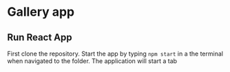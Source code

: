 # Gallery app 
## Run React App
First clone the repository. 
Start the app by typing ```npm start``` in a the terminal when navigated to the folder.
The application will start a tab 
